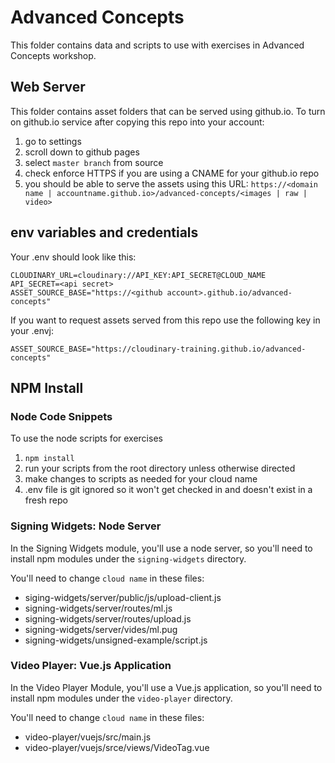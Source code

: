 # Advanced Concepts

This folder contains data and scripts to use with exercises in Advanced Concepts workshop.

## Web Server
This folder contains asset folders that can be served using github.io.  To turn on github.io service after copying this repo into your account:
1. go to settings
2. scroll down to github pages
3. select `master branch` from source
4. check enforce HTTPS if you are using a CNAME for your github.io repo
5. you should be able to serve the assets using this URL:
```https://<domain name | accountname.github.io>/advanced-concepts/<images | raw | video>```

## env variables and credentials

Your .env should look like this:

```
CLOUDINARY_URL=cloudinary://API_KEY:API_SECRET@CLOUD_NAME  
API_SECRET=<api secret>   
ASSET_SOURCE_BASE="https://<github account>.github.io/advanced-concepts" 
``` 

If you want to request assets served from this repo use the following key in your .envj:  

`ASSET_SOURCE_BASE="https://cloudinary-training.github.io/advanced-concepts"`

## NPM Install 

### Node Code Snippets  

To use the node scripts for exercises
1. `npm install`
3. run your scripts from the root directory unless otherwise directed
4. make changes to scripts as needed for your cloud name
5. .env file is git ignored so it won't get checked in and doesn't exist in a fresh repo

### Signing Widgets: Node Server  

In the Signing Widgets module, you'll use a node server, so you'll need to install npm modules under
the `signing-widgets` directory.  

You'll need to change `cloud name` in these files: 

* siging-widgets/server/public/js/upload-client.js 
* signing-widgets/server/routes/ml.js  
* signing-widgets/server/routes/upload.js  
* signing-widgets/server/vides/ml.pug  
* signing-widgets/unsigned-example/script.js  


### Video Player: Vue.js Application

In the Video Player Module, you'll use a Vue.js application, so you'll need to install npm modules under
the `video-player` directory.  

You'll need to change `cloud name` in these files: 
 
* video-player/vuejs/src/main.js
* video-player/vuejs/srce/views/VideoTag.vue



